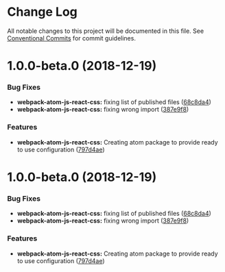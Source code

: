 # Change Log

All notable changes to this project will be documented in this file.
See [Conventional Commits](https://conventionalcommits.org) for commit guidelines.

# 1.0.0-beta.0 (2018-12-19)


### Bug Fixes

* **webpack-atom-js-react-css:** fixing list of published files ([68c8da4](https://github.com/thc-tools/webpack-laboratory/commit/68c8da4))
* **webpack-atom-js-react-css:** fixing wrong import ([387e9f8](https://github.com/thc-tools/webpack-laboratory/commit/387e9f8))


### Features

* **webpack-atom-js-react-css:** Creating atom package to provide ready to use configuration ([797d4ae](https://github.com/thc-tools/webpack-laboratory/commit/797d4ae))





# 1.0.0-beta.0 (2018-12-19)


### Bug Fixes

* **webpack-atom-js-react-css:** fixing list of published files ([68c8da4](https://github.com/thc-tools/webpack-laboratory/commit/68c8da4))
* **webpack-atom-js-react-css:** fixing wrong import ([387e9f8](https://github.com/thc-tools/webpack-laboratory/commit/387e9f8))


### Features

* **webpack-atom-js-react-css:** Creating atom package to provide ready to use configuration ([797d4ae](https://github.com/thc-tools/webpack-laboratory/commit/797d4ae))
